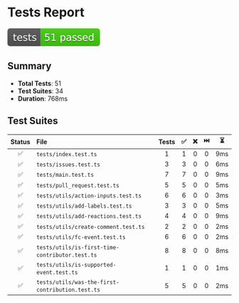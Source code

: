 # Tests Report

![Tests badge](tests-badge.svg)

## Summary

- **Total Tests**: 51
- **Test Suites**: 34
- **Duration**: 768ms

## Test Suites

| Status | File                                             | Tests |  ✅  |  ❌  |  ⏭️ |  ⏳  |
| :----: | :----------------------------------------------- | :---: | :-: | :-: | :-: | :-: |
|    ✅   | `tests/index.test.ts`                            |   1   |  1  |  0  |  0  | 9ms |
|    ✅   | `tests/issues.test.ts`                           |   3   |  3  |  0  |  0  | 6ms |
|    ✅   | `tests/main.test.ts`                             |   7   |  7  |  0  |  0  | 9ms |
|    ✅   | `tests/pull_request.test.ts`                     |   5   |  5  |  0  |  0  | 5ms |
|    ✅   | `tests/utils/action-inputs.test.ts`              |   6   |  6  |  0  |  0  | 3ms |
|    ✅   | `tests/utils/add-labels.test.ts`                 |   3   |  3  |  0  |  0  | 5ms |
|    ✅   | `tests/utils/add-reactions.test.ts`              |   4   |  4  |  0  |  0  | 9ms |
|    ✅   | `tests/utils/create-comment.test.ts`             |   2   |  2  |  0  |  0  | 2ms |
|    ✅   | `tests/utils/fc-event.test.ts`                   |   6   |  6  |  0  |  0  | 2ms |
|    ✅   | `tests/utils/is-first-time-contributor.test.ts`  |   8   |  8  |  0  |  0  | 8ms |
|    ✅   | `tests/utils/is-supported-event.test.ts`         |   1   |  1  |  0  |  0  | 1ms |
|    ✅   | `tests/utils/was-the-first-contribution.test.ts` |   5   |  5  |  0  |  0  | 2ms |
